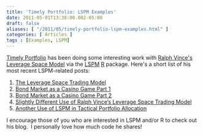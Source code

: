 ```yaml
---
title: 'Timely Portfolio: LSPM Examples'
date: 2011-05-01T13:38:00.002-05:00
draft: false
aliases: [ "/2011/05/timely-portfolio-lspm-examples.html" ]
categories: [ Articles ]
tags : [Examples, LSPM]
---
```


[Timely Portfolio](http://timelyportfolio.blogspot.com/) has been doing some interesting work with [Ralph Vince's](http://www.ralphvince.com/) [Leverage Space Model](http://www.amazon.com/gp/product/0470455950?ie=UTF8&tag=fosstrading-20&linkCode=as2&camp=1789&creative=9325&creativeASIN=0470455950) via the [LSPM](http://r-forge.r-project.org/projects/lspm) [R](https://www.r-project.org/) package. Here's a short list of his most recent LSPM-related posts:  

1.  [The Leverage Space Trading Model](http://timelyportfolio.blogspot.com/2011/03/leverage-space-trading-model.html)
2.  [Bond Market as a Casino Game Part 1](http://timelyportfolio.blogspot.com/2011/04/bond-market-as-casino-game-part-1.html)
3.  [Bond Market as a Casino Game Part 2](http://timelyportfolio.blogspot.com/2011/04/bond-market-as-casino-game-part-2.html)
4.  [Slightly Different Use of Ralph Vince’s Leverage Space Trading Model](http://timelyportfolio.blogspot.com/2011/04/slightly-different-use-of-ralph-vinces.html)
5.  [Another Use of LSPM in Tactical Portfolio Allocation](http://timelyportfolio.blogspot.com/2011/04/another-use-of-lspm-in-tactical.html)

I encourage those of you who are interested in LSPM and/or R to check out his blog.  I personally love how much code he shares!
